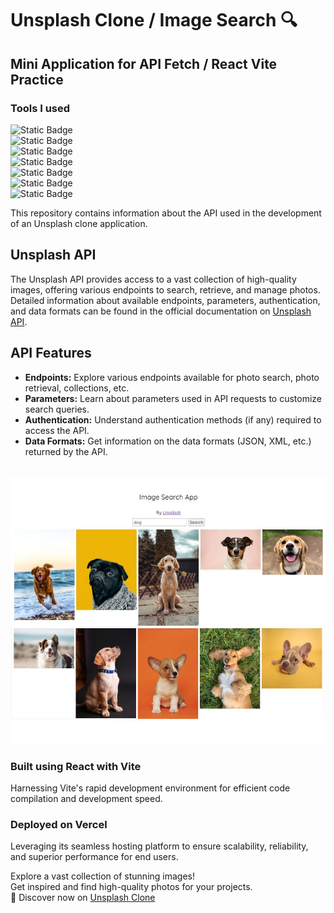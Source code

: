 # Unsplash Clone / Image Search 🔍
## Mini Application for API Fetch / React Vite Practice


### Tools I used
![Static Badge](https://img.shields.io/badge/HTML5-a9a9a9?style=for-the-badge&logo=HTML5)  
![Static Badge](https://img.shields.io/badge/CSS3-a9a9a9?style=for-the-badge&logo=CSS3)  
![Static Badge](https://img.shields.io/badge/JavaScript-a9a9a9?style=for-the-badge&logo=JavaScript)  
![Static Badge](https://img.shields.io/badge/React-a9a9a9?style=for-the-badge&logo=React)  
![Static Badge](https://img.shields.io/badge/Axios-a9a9a9?style=for-the-badge&logo=Axios)  
![Static Badge](https://img.shields.io/badge/Vite-a9a9a9?style=for-the-badge&logo=Vite)  
![Static Badge](https://img.shields.io/badge/Vercel-a9a9a9?style=for-the-badge&logo=Vercel)  

This repository contains information about the API used in the development of an Unsplash clone application.

## Unsplash API

The Unsplash API provides access to a vast collection of high-quality images, offering various endpoints to search, retrieve, and manage photos.  
Detailed information about available endpoints, parameters, authentication, and data formats can be found in the official documentation on [Unsplash API](https://unsplash.com/documentation).

## API Features

- **Endpoints:** Explore various endpoints available for photo search, photo retrieval, collections, etc.
- **Parameters:** Learn about parameters used in API requests to customize search queries.
- **Authentication:** Understand authentication methods (if any) required to access the API.
- **Data Formats:** Get information on the data formats (JSON, XML, etc.) returned by the API.   
<br />
<img src="./img/readme_image.jpg" alt="Unsplash clone app screenshot" width="600">

### Built using React with Vite
Harnessing Vite's rapid development environment for efficient code compilation and development speed.

### Deployed on Vercel
Leveraging its seamless hosting platform to ensure scalability, reliability, and superior performance for end users.   

Explore a vast collection of stunning images!   
Get inspired and find high-quality photos for your projects.   
📸 Discover now on [Unsplash Clone](https://unsplash-clone-yukosuga.vercel.app/)
